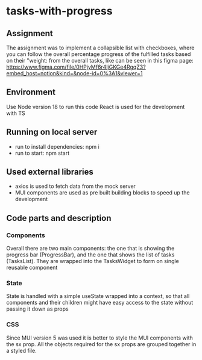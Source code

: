 # tasks-with-progress
## Assignment
The assignment was to implement a collapsible list with checkboxes, where you can follow the overall percentage progress of the fulfilled tasks based on their "weight: from the overall tasks, like can be seen in this figma page: https://www.figma.com/file/0HPjyMf6r4ljGKGe4RgqZ3?embed_host=notion&kind=&node-id=0%3A1&viewer=1
## Environment
Use Node version 18 to run this code
React is used for the development with TS
## Running on local server
 - run to install dependencies: npm i
 - run to start: npm start
## Used external libraries

- axios is used to fetch data from the mock server
- MUI components are used as pre built building blocks to speed up the development

## Code parts and description

### Components
Overall there are two main components: the one that is showing the progress bar (ProgressBar), and the one that shows the list of tasks (TasksList). They are wrapped into the TasksWidget to form on single reusable component
### State
State is handled with a simple useState wrapped into a context, so that all components and their children might have easy access to the state without passing it down as props
### CSS
Since MUI version 5 was used it is better to style the MUI components with the sx prop. All the objects required for the sx props are grouped together in a styled file.
